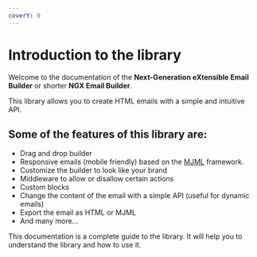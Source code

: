 ```yaml
---
coverY: 0
---
```


# Introduction to the library

Welcome to the documentation of the **Next-Generation eXtensible Email Builder** or shorter **NGX Email Builder**.

This library allows you to create HTML emails with a simple and intuitive API.

## Some of the features of this library are:
* Drag and drop builder
* Responsive emails (mobile friendly) based on the [MJML](https://mjml.io/) framework.
* Customize the builder to look like your brand
* Middleware to allow or disallow certain actions
* Custom blocks
* Change the content of the email with a simple API (useful for dynamic emails)
* Export the email as HTML or MJML
* And many more...

This documentation is a complete guide to the library. It will help you to understand the library and how to use it.
